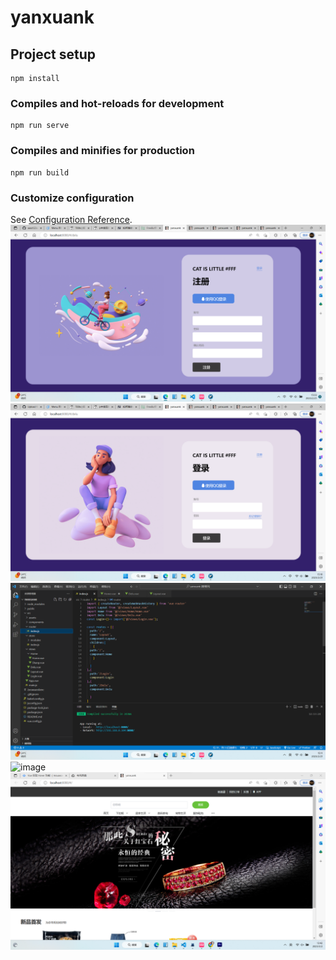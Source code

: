 # yanxuank

## Project setup
```
npm install
```

### Compiles and hot-reloads for development
```
npm run serve
```

### Compiles and minifies for production
```
npm run build
```

### Customize configuration
See [Configuration Reference](https://cli.vuejs.org/config/).
![image](https://github.com/aass123as/wang/blob/main/src/assets/%E6%BC%94%E7%A4%BA/151008.png)
![image](https://github.com/aass123as/wang/blob/main/src/assets/%E6%BC%94%E7%A4%BA/%E5%B1%8F%E5%B9%95%E6%88%AA%E5%9B%BE%202023-02-21%20151045.png)
![image](https://github.com/aass123as/wang/blob/main/src/assets/%E6%BC%94%E7%A4%BA/%E5%B1%8F%E5%B9%95%E6%88%AA%E5%9B%BE%202023-02-21%20151144.png)
![image]([https://github.com/aass123as/wang/blob/main/src/assets/%E6%BC%94%E7%A4%BA/%E5%B1%8F%E5%B9%95%E6%88%AA%E5%9B%BE%202023-02-21%20151144.png](https://github.com/aass123as/wang/blob/main/src/assets/%E6%BC%94%E7%A4%BA/dh.gif))
![image](https://github.com/aass123as/wang/blob/main/src/assets/%E6%BC%94%E7%A4%BA/%E5%B1%8F%E5%B9%95%E6%88%AA%E5%9B%BE%202023-03-02%20134240.png)
